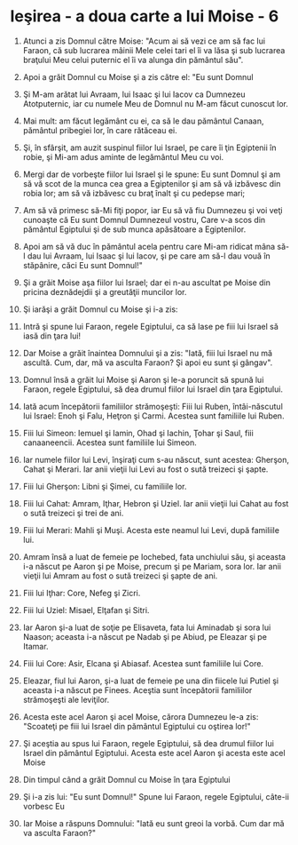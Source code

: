 # Ie&#351;irea - a doua carte a lui Moise - 6

1. Atunci a zis Domnul către Moise: "Acum ai să vezi ce am să fac lui Faraon, că sub lucrarea mâinii Mele celei tari el îi va lăsa şi sub lucrarea braţului Meu celui puternic el îi va alunga din pământul său". 

2. Apoi a grăit Domnul cu Moise şi a zis către el: "Eu sunt Domnul 

3. Şi M-am arătat lui Avraam, lui Isaac şi lui Iacov ca Dumnezeu Atotputernic, iar cu numele Meu de Domnul nu M-am făcut cunoscut lor. 

4. Mai mult: am făcut legământ cu ei, ca să le dau pământul Canaan, pământul pribegiei lor, în care rătăceau ei. 

5. Şi, în sfârşit, am auzit suspinul fiilor lui Israel, pe care îi ţin Egiptenii în robie, şi Mi-am adus aminte de legământul Meu cu voi. 

6. Mergi dar de vorbeşte fiilor lui Israel şi le spune: Eu sunt Domnul şi am să vă scot de la munca cea grea a Egiptenilor şi am să vă izbăvesc din robia lor; am să vă izbăvesc cu braţ înalt şi cu pedepse mari; 

7. Am să vă primesc să-Mi fiţi popor, iar Eu să vă fiu Dumnezeu şi voi veţi cunoaşte că Eu sunt Domnul Dumnezeul vostru, Care v-a scos din pământul Egiptului şi de sub munca apăsătoare a Egiptenilor. 

8. Apoi am să vă duc în pământul acela pentru care Mi-am ridicat mâna să-l dau lui Avraam, lui Isaac şi lui Iacov, şi pe care am să-l dau vouă în stăpânire, căci Eu sunt Domnul!" 

9. Şi a grăit Moise aşa fiilor lui Israel; dar ei n-au ascultat pe Moise din pricina deznădejdii şi a greutăţii muncilor lor. 

10. Şi iarăşi a grăit Domnul cu Moise şi i-a zis: 

11. Intră şi spune lui Faraon, regele Egiptului, ca să lase pe fiii lui Israel să iasă din ţara lui!

12. Dar Moise a grăit înaintea Domnului şi a zis: "Iată, fiii lui Israel nu mă ascultă. Cum, dar, mă va asculta Faraon? Şi apoi eu sunt şi gângav". 

13. Domnul însă a grăit lui Moise şi Aaron şi le-a poruncit să spună lui Faraon, regele Egiptului, să dea drumul fiilor lui Israel din ţara Egiptului. 

14. Iată acum începătorii familiilor strămoşeşti: Fiii lui Ruben, întâi-născutul lui Israel: Enoh şi Falu, Heţron şi Carmi. Acestea sunt familiile lui Ruben. 

15. Fiii lui Simeon: Iemuel şi Iamin, Ohad şi Iachin, Ţohar şi Saul, fiii canaaneencii. Acestea sunt familiile lui Simeon. 

16. Iar numele fiilor lui Levi, înşiraţi cum s-au născut, sunt acestea: Gherşon, Cahat şi Merari. Iar anii vieţii lui Levi au fost o sută treizeci şi şapte. 

17. Fiii lui Gherşon: Libni şi Şimei, cu familiile lor. 

18. Fiii lui Cahat: Amram, Iţhar, Hebron şi Uziel. Iar anii vieţii lui Cahat au fost o sută treizeci şi trei de ani. 

19. Fiii lui Merari: Mahli şi Muşi. Acesta este neamul lui Levi, după familiile lui. 

20. Amram însă a luat de femeie pe Iochebed, fata unchiului său, şi aceasta i-a născut pe Aaron şi pe Moise, precum şi pe Mariam, sora lor. Iar anii vieţii lui Amram au fost o sută treizeci şi şapte de ani. 

21. Fiii lui Iţhar: Core, Nefeg şi Zicri. 

22. Fiii lui Uziel: Misael, Elţafan şi Sitri. 

23. Iar Aaron şi-a luat de soţie pe Elisaveta, fata lui Aminadab şi sora lui Naason; aceasta i-a născut pe Nadab şi pe Abiud, pe Eleazar şi pe Itamar. 

24. Fiii lui Core: Asir, Elcana şi Abiasaf. Acestea sunt familiile lui Core. 

25. Eleazar, fiul lui Aaron, şi-a luat de femeie pe una din fiicele lui Putiel şi aceasta i-a născut pe Finees. Aceştia sunt începătorii familiilor strămoşeşti ale leviţilor. 

26. Acesta este acel Aaron şi acel Moise, cărora Dumnezeu le-a zis: "Scoateţi pe fiii lui Israel din pământul Egiptului cu oştirea lor!" 

27. Şi aceştia au spus lui Faraon, regele Egiptului, să dea drumul fiilor lui Israel din pământul Egiptului. Acesta este acel Aaron şi acesta este acel Moise 

28. Din timpul când a grăit Domnul cu Moise în ţara Egiptului 

29. Şi i-a zis lui: "Eu sunt Domnul!" Spune lui Faraon, regele Egiptului, câte-ii vorbesc Eu 

30. Iar Moise a răspuns Domnului: "Iată eu sunt greoi la vorbă. Cum dar mă va asculta Faraon?" 


